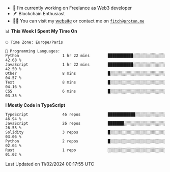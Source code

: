 - 🔭 I’m currently working on Freelance as Web3 developer
- 🪶 Blockchain Enthusiast
- 👨‍💻 You can visit my [website](https://f1tch.xyz) or contact me on [`f1tch@proton.me`](mailto:f1tch@proton.me)

<!--START_SECTION:waka-->
📊 **This Week I Spent My Time On** 

```text
🕑︎ Time Zone: Europe/Paris

💬 Programming Languages: 
Python                   1 hr 22 mins        ███████████░░░░░░░░░░░░░░   42.68 % 
JavaScript               1 hr 22 mins        ███████████░░░░░░░░░░░░░░   42.50 % 
Other                    8 mins              █░░░░░░░░░░░░░░░░░░░░░░░░   04.57 % 
Text                     8 mins              █░░░░░░░░░░░░░░░░░░░░░░░░   04.16 % 
CSS                      6 mins              █░░░░░░░░░░░░░░░░░░░░░░░░   03.35 % 
```

**I Mostly Code in TypeScript** 

```text
TypeScript               46 repos            ████████████░░░░░░░░░░░░░   46.94 % 
JavaScript               26 repos            ███████░░░░░░░░░░░░░░░░░░   26.53 % 
Solidity                 3 repos             █░░░░░░░░░░░░░░░░░░░░░░░░   03.06 % 
Python                   2 repos             █░░░░░░░░░░░░░░░░░░░░░░░░   02.04 % 
Rust                     1 repo              ░░░░░░░░░░░░░░░░░░░░░░░░░   01.02 % 
```




 Last Updated on 11/02/2024 00:17:55 UTC
<!--END_SECTION:waka-->
